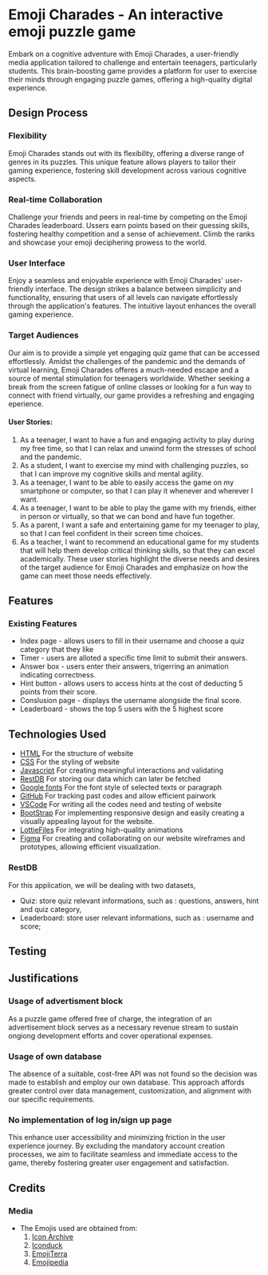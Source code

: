 # Emoji Charades - An interactive emoji puzzle game 
Embark on a cognitive adventure with Emoji Charades, a user-friendly media application tailored to challenge and entertain teenagers, particularly students. This brain-boosting game provides a platform for user to exercise their minds through engaging puzzle games, offering a high-quality digital experience.
## Design Process
### Flexibility
Emoji Charades stands out with its flexibility, offering a diverse range of genres in its puzzles. This unique feature allows players to tailor their gaming experience, fostering skill development across various cognitive aspects.
### Real-time Collaboration
Challenge your friends and peers in real-time by competing on the Emoji Charades leaderboard. Ussers earn points based on their guessing skills, fostering healthy competition and a sense of achievement. Climb the ranks and showcase your emoji deciphering prowess to the world. 
### User Interface
Enjoy a seamless and enjoyable experience with Emoji Charades' user-friendly interface. The design strikes a balance between simplicity and functionality, ensuring that users of all levels can navigate effortlessly through the application's features. The intuitive layout enhances the overall gaming experience. 
### Target Audiences
Our aim is to provide a simple yet engaging quiz game that can be accessed effortlessly. Amidst the challenges of the pandemic and the demands of virtual learning, Emoji Charades offeres a much-needed escape and a source of mental stimulation for teenagers worldwide. Whether seeking a break from the screen fatigue of online classes or looking for a fun way to connect with friend virtually, our game provides a refreshing and engaging eperience.
#### User Stories:
1. As a teenager, I want to have a fun and engaging activity to play during my free time, so that I can relax and unwind form the stresses of school and the pandemic.
2. As a student, I want to exercise my mind with challenging puzzles, so that I can improve my cognitive skills and mental agility.
3. As a teenager, I want to be able to easily access the game on my smartphone or computer, so that I can play it whenever and wherever I want.
4. As a teenager, I want to be able to play the game with my friends, either in person or virtually, so that we can bond and have fun together.
5. As a parent, I want a safe and entertaining game for my teenager to play, so that I can feel confident in their screen time choices.
6. As a teacher, I want to recommend an educational game for my students that will help them develop critical thinking skills, so that they can excel academically.
These user stories highlight the diverse needs and desires of the target audience for Emoji Charades and emphasize on how the game can meet those needs effectively.
## Features
### Existing Features
- Index page - allows users to fill in their username and choose a quiz category that they like
- Timer - users are alloted a specific time limit to submit their answers.
- Answer box - users enter their answers, trigerring an animation indicating correctness.
- Hint button - allows users to access hints at the cost of deducting 5 points from their score.
- Conslusion page - displays the username alongside the final score.
- Leaderboard - shows the top 5 users with the 5 highest score
## Technologies Used
- [HTML](https://html.spec.whatwg.org/) For the structure of website
- [CSS](https://www.w3.org/Style/CSS/Overview.en.html) For the styling of website
- [Javascript](https://developer.mozilla.org/en-US/docs/Web/javascript) For creating meaningful interactions and validating
- [RestDB](https://restdb.io/) For storing our data which can later be fetched 
- [Google fonts](https://fonts.google.com/) For the font style of selected texts or paragraph
- [GitHub](https://github.com/) For tracking past codes and allow efficient pairwork 
- [VSCode](https://code.visualstudio.com/) For writing all the codes need and testing of website
- [BootStrap](https://getbootstrap.com/) For implementing responsive design and easily creating a visually appealing layout for the website.
- [LottieFiles](https://lottiefiles.com/) For integrating high-quality animations
- [Figma](https://www.figma.com/) For creating and collaborating on our website wireframes and prototypes, allowing efficient visualization.
### RestDB
For this application, we will be dealing with two datasets, 
- Quiz: store quiz relevant informations, such as : questions, answers, hint and quiz category,
- Leaderboard: store user relevant informations, such as : username and score;
## Testing

## Justifications
### Usage of advertisment block
As a puzzle game offered free of charge, the integration of an advertisement block serves as a necessary revenue stream to sustain ongiong development efforts and cover operational expenses.
### Usage of own database
The absence of a suitable, cost-free API was not found so the decision was made to establish and employ our own database. This approach affords greater control over data management, customization, and alignment with our specific requirements. 
### No implementation of log in/sign up page
This enhance user accessibility and minimizing friction in the user experience journey. By excluding the mandatory account creation processes, we aim to facilitate seamless and immediate access to the game, thereby fostering greater user engagement and satisfaction.
## Credits 
### Media
- The Emojis used are obtained from:
  1. [Icon Archive](https://www.iconarchive.com/search?q=emoji&page=1)
  2. [Iconduck](https://iconduck.com/search?query=emoji)
  3. [EmojiTerra](https://emojiterra.com/)
  4. [Emojipedia](https://emojipedia.org/)
